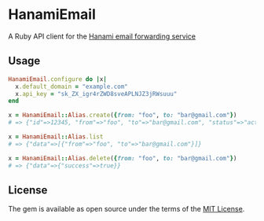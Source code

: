 # HanamiEmail

A Ruby API client for the [Hanami email forwarding service][]

## Usage

```ruby
HanamiEmail.configure do |x|
  x.default_domain = "example.com"
  x.api_key = "sk_ZX_igr4rZWD8sveAPLNJZ3jRWsuuu"
end

x = HanamiEmail::Alias.create({from: "foo", to: "bar@gmail.com"})
# => {"id"=>12345, "from"=>"foo", "to"=>"bar@gmail.com", "status"=>"activated"}

x = HanamiEmail::Alias.list
# => {"data"=>[{"from"=>"foo", "to"=>"bar@gmail.com"}]}

x = HanamiEmail::Alias.delete({from: "foo", to: "bar@gmail.com"})
# => {"data"=>{"success"=>true}}
```

## License

The gem is available as open source under the terms of the [MIT License][].

[Hanami email forwarding service]: https://hanami.run
[MIT License]: https://opensource.org/licenses/MIT
